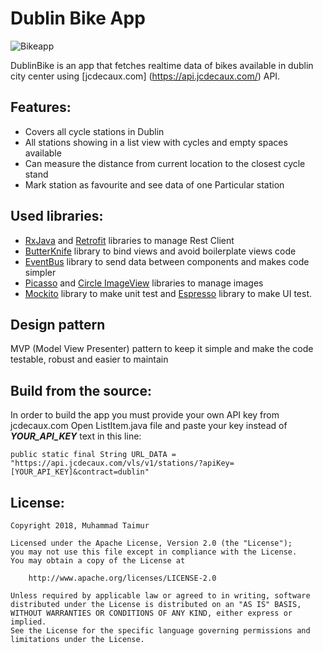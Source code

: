 # Dublin Bike App

![Bikeapp](https://user-images.githubusercontent.com/27746978/90322954-ca25ab00-df52-11ea-860b-0cc27eec8282.png)

DublinBike is an app that fetches realtime data of bikes available in dublin city center using [jcdecaux.com] (https://api.jcdecaux.com/) API.


## Features:
* Covers all cycle stations in Dublin 
* All stations showing in a list view with cycles and empty spaces available
* Can measure the distance from current location to the closest cycle stand
* Mark station as favourite and see data of one Particular station 


## Used libraries:
* [RxJava](https://github.com/ReactiveX/RxAndroid) and [Retrofit](http://square.github.io/retrofit/) libraries to manage Rest Client
* [ButterKnife](http://jakewharton.github.io/butterknife/) library to bind views and avoid boilerplate views code
* [EventBus](https://github.com/greenrobot/EventBus) library to send data between components and makes code simpler
* [Picasso](http://square.github.io/picasso/) and [Circle ImageView](https://github.com/hdodenhof/CircleImageView) libraries to manage images
* [Mockito](http://site.mockito.org/) library to make unit test and [Espresso](https://google.github.io/android-testing-support-library/docs/espresso/) library to make UI test.

## Design pattern
MVP (Model View Presenter) pattern to keep it simple and make the code testable, robust and easier to maintain

## Build from the source:

In order to build the app you must provide your own API key from jcdecaux.com
Open ListItem.java file  and paste your key instead of ***YOUR_API_KEY*** text in this line:

```
public static final String URL_DATA = "https://api.jcdecaux.com/vls/v1/stations/?apiKey=[YOUR_API_KEY]&contract=dublin"
```

## License:
```
Copyright 2018, Muhammad Taimur

Licensed under the Apache License, Version 2.0 (the "License");
you may not use this file except in compliance with the License.
You may obtain a copy of the License at

    http://www.apache.org/licenses/LICENSE-2.0

Unless required by applicable law or agreed to in writing, software
distributed under the License is distributed on an "AS IS" BASIS,
WITHOUT WARRANTIES OR CONDITIONS OF ANY KIND, either express or implied.
See the License for the specific language governing permissions and
limitations under the License.
```
